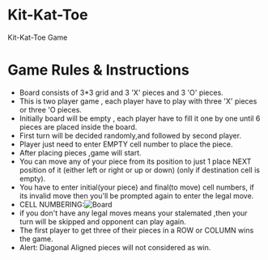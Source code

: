 # Kit-Kat-Toe
Kit-Kat-Toe Game
# Game Rules & Instructions
- Board consists of 3*3 grid and 3 'X' pieces and 3 'O' pieces.
- This is two player game , each player have to play with three 'X' pieces or three  'O pieces.
- Initially board will be empty , each player have to fill it one by one until 6 pieces are placed inside the board.
- First turn will be decided randomly,and followed by second player.
- Player just need to enter EMPTY cell number to place the piece.
- After placing pieces ,game will start.
- You can move any of your piece from its position to just 1 place NEXT position of it (either left or right or up or down) (only if destination cell is empty).
- You have to enter initial(your piece) and final(to move) cell numbers, if its invalid move then you'll be prompted again to enter the legal move.
- CELL NUMBERING:![Board](https://graph.org/file/5be7b627616be25a55ec3.png)
- if you don't have any legal moves means your stalemated ,then your turn will be skipped and opponent can play again.
- The first player to get three of their pieces in a ROW or COLUMN wins the game.
- Alert: Diagonal Aligned pieces will not considered as win.  
